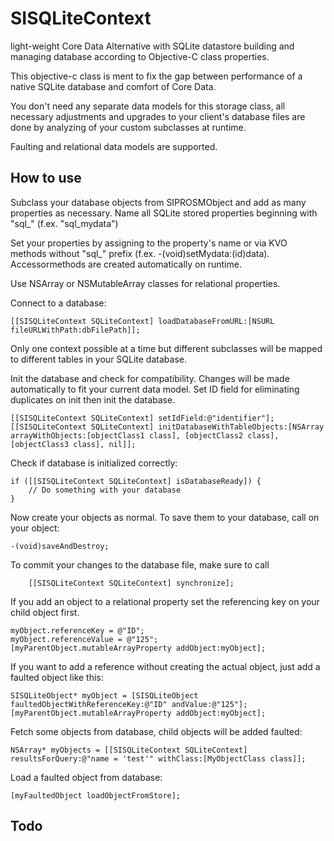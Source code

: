 SISQLiteContext
===============

light-weight Core Data Alternative with SQLite datastore building and managing database according to Objective-C class properties.

This objective-c class is ment to fix the gap between performance of a native SQLite database and comfort of Core Data.

You don't need any separate data models for this storage class, all necessary adjustments and upgrades to your client's database files are done by analyzing of your custom subclasses at runtime.

Faulting and relational data models are supported.

How to use
----------

Subclass your database objects from SIPROSMObject and add as many properties as necessary. Name all SQLite stored properties beginning with "sql_" (f.ex. "sql_mydata")

Set your properties by assigning to the property's name or via KVO methods without "sql_" prefix (f.ex. -(void)setMydata:(id)data). Accessormethods are created automatically on runtime.

Use NSArray or NSMutableArray classes for relational properties.

Connect to a database:

	[[SISQLiteContext SQLiteContext] loadDatabaseFromURL:[NSURL fileURLWithPath:dbFilePath]];

Only one context possible at a time but different subclasses will be mapped to different tables in your SQLite database.

Init the database and check for compatibility. Changes will be made automatically to fit your current data model. Set ID field for eliminating duplicates on init then init the database.

	[[SISQLiteContext SQLiteContext] setIdField:@"identifier"];
    [[SISQLiteContext SQLiteContext] initDatabaseWithTableObjects:[NSArray arrayWithObjects:[objectClass1 class], [objectClass2 class], [objectClass3 class], nil]];
    
Check if database is initialized correctly:

	if ([[SISQLiteContext SQLiteContext] isDatabaseReady]) {
		// Do something with your database
	}
    
Now create your objects as normal. To save them to your database, call on your object:

	-(void)saveAndDestroy;

To commit your changes to the database file, make sure to call

	    [[SISQLiteContext SQLiteContext] synchronize];

If you add an object to a relational property set the referencing key on your child object first.

	myObject.referenceKey = @"ID";
	myObject.referenceValue = @"125";
	[myParentObject.mutableArrayProperty addObject:myObject];
	
If you want to add a reference without creating the actual object, just add a faulted object like this:

	SISQLiteObject* myObject = [SISQLiteObject faultedObjectWithReferenceKey:@"ID" andValue:@"125"];
	[myParentObject.mutableArrayProperty addObject:myObject];
	
Fetch some objects from database, child objects will be added faulted:

	NSArray* myObjects = [[SISQLiteContext SQLiteContext] resultsForQuery:@"name = 'test'" withClass:[MyObjectClass class]];
	
Load a faulted object from database:

	[myFaultedObject loadObjectFromStore];

Todo
----

